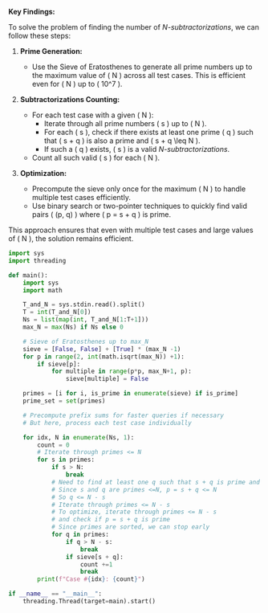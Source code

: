 **Key Findings:**

To solve the problem of finding the number of *$N$-subtractorizations*, we can follow these steps:

1. **Prime Generation:**
   - Use the Sieve of Eratosthenes to generate all prime numbers up to the maximum value of \( N \) across all test cases. This is efficient even for \( N \) up to \( 10^7 \).

2. **Subtractorizations Counting:**
   - For each test case with a given \( N \):
     - Iterate through all prime numbers \( s \) up to \( N \).
     - For each \( s \), check if there exists at least one prime \( q \) such that \( s + q \) is also a prime and \( s + q \leq N \).
     - If such a \( q \) exists, \( s \) is a valid *$N$-subtractorizations*.
   - Count all such valid \( s \) for each \( N \).

3. **Optimization:**
   - Precompute the sieve only once for the maximum \( N \) to handle multiple test cases efficiently.
   - Use binary search or two-pointer techniques to quickly find valid pairs \( (p, q) \) where \( p = s + q \) is prime.

This approach ensures that even with multiple test cases and large values of \( N \), the solution remains efficient.

```python
import sys
import threading

def main():
    import sys
    import math

    T_and_N = sys.stdin.read().split()
    T = int(T_and_N[0])
    Ns = list(map(int, T_and_N[1:T+1]))
    max_N = max(Ns) if Ns else 0

    # Sieve of Eratosthenes up to max_N
    sieve = [False, False] + [True] * (max_N -1)
    for p in range(2, int(math.isqrt(max_N)) +1):
        if sieve[p]:
            for multiple in range(p*p, max_N+1, p):
                sieve[multiple] = False

    primes = [i for i, is_prime in enumerate(sieve) if is_prime]
    prime_set = set(primes)

    # Precompute prefix sums for faster queries if necessary
    # But here, process each test case individually

    for idx, N in enumerate(Ns, 1):
        count = 0
        # Iterate through primes <= N
        for s in primes:
            if s > N:
                break
            # Need to find at least one q such that s + q is prime and <=N
            # Since s and q are primes <=N, p = s + q <= N
            # So q <= N - s
            # Iterate through primes <= N - s
            # To optimize, iterate through primes <= N - s
            # and check if p = s + q is prime
            # Since primes are sorted, we can stop early
            for q in primes:
                if q > N - s:
                    break
                if sieve[s + q]:
                    count +=1
                    break
        print(f"Case #{idx}: {count}")

if __name__ == "__main__":
    threading.Thread(target=main).start()
```